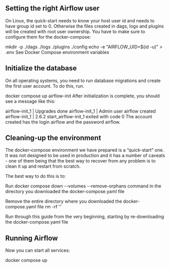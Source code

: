 
## Setting the right Airflow user
On Linux, the quick-start needs to know your host user id and needs to have group id set to 0. Otherwise the files created in dags, logs and plugins will be created with root user ownership. You have to make sure to configure them for the docker-compose:

mkdir -p ./dags ./logs ./plugins ./config
echo -e "AIRFLOW_UID=$(id -u)" > .env
See Docker Compose environment variables

## Initialize the database
On all operating systems, you need to run database migrations and create the first user account. To do this, run.

docker compose up airflow-init
After initialization is complete, you should see a message like this:

airflow-init_1       | Upgrades done
airflow-init_1       | Admin user airflow created
airflow-init_1       | 2.6.2
start_airflow-init_1 exited with code 0
The account created has the login airflow and the password airflow.

## Cleaning-up the environment
The docker-compose environment we have prepared is a “quick-start” one. It was not designed to be used in production and it has a number of caveats - one of them being that the best way to recover from any problem is to clean it up and restart from scratch.

The best way to do this is to:

Run docker compose down --volumes --remove-orphans command in the directory you downloaded the docker-compose.yaml file

Remove the entire directory where you downloaded the docker-compose.yaml file rm -rf '<DIRECTORY>'

Run through this guide from the very beginning, starting by re-downloading the docker-compose.yaml file

## Running Airflow
Now you can start all services:

docker compose up